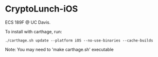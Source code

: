 # CryptoLunch-iOS

ECS 189F @ UC Davis.

To install with carthage, run:

```
./carthage.sh update --platform iOS --no-use-binaries --cache-builds
```

Note: You may need to 'make carthage.sh' executable
